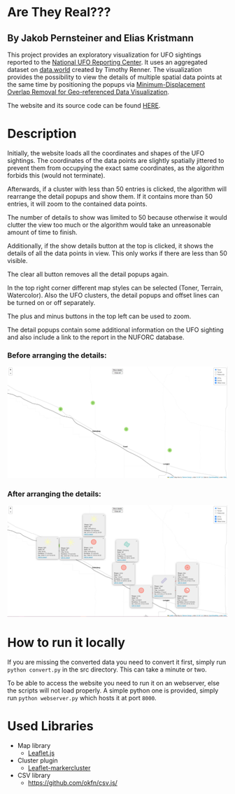 # Are They Real???

## By Jakob Pernsteiner and Elias Kristmann

This project provides an exploratory visualization for UFO sightings reported to the [National UFO Reporting Center](https://nuforc.org/). It uses an aggregated dataset on [data.world](https://data.world/timothyrenner/ufo-sightings) created by Timothy Renner. The visualization provides the possibility to view the details of multiple spatial data points at the same time by positioning the popups via [Minimum-Displacement Overlap Removal for Geo-referenced Data Visualization](https://onlinelibrary.wiley.com/doi/abs/10.1111/cgf.13199).

The website and its source code can be found [HERE](src).

# Description

Initially, the website loads all the coordinates and shapes of the UFO sightings. The coordinates of the data points are slightly spatially jittered to prevent them from occupying the exact same coordinates, as the algorithm forbids this (would not terminate).

 Afterwards, if a cluster with less than 50 entries is clicked, the algorithm will rearrange the detail popups and show them. If it contains more than 50 entries, it will zoom to the contained data points.

The number of details to show was limited to 50 because otherwise it would clutter the view too much or the algorithm would take an unreasonable amount of time to finish.

Additionally, if the show details button at the top is clicked, it shows the details of all the data points in view. This only works if there are less than 50 visible.

The clear all button removes all the detail popups again.

In the top right corner different map styles can be selected (Toner, Terrain, Watercolor). Also the UFO clusters, the detail popups and offset lines can be turned on or off separately.

The plus and minus buttons in the top left can be used to zoom.

The detail popups contain some additional information on the UFO sighting and also include a link to the report in the NUFORC database.

### Before arranging the details:

![](screenshots/screenshot_cluster.jpg)

### After arranging the details:

![](screenshots/screenshot_details.jpg)

# How to run it locally

If you are missing the converted data you need to convert it first, simply run `python convert.py` in the src directory. This can take a minute or two.

To be able to access the website you need to run it on an webserver, else the scripts will not load properly. A simple python one is provided, simply run `python webserver.py` which hosts it at port `8000`.

# Used Libraries

* Map library
  * [Leaflet.js](https://leafletjs.com/)
* Cluster plugin
  * [Leaflet-markercluster](https://leaflet.github.io/Leaflet.markercluster/)
* CSV library
  * https://github.com/okfn/csv.js/